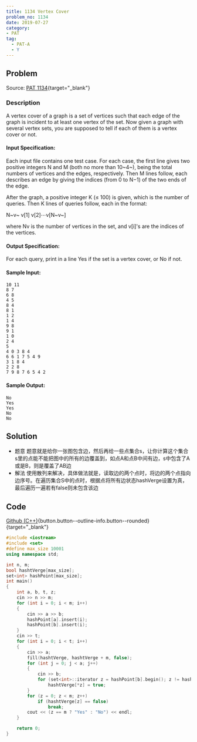 ```yaml
---
title: 1134 Vertex Cover
problem_no: 1134
date: 2019-07-27
category:
- PAT
tag:
  - PAT-A
  - Y
---
```


<!--more-->

## Problem

Source: [PAT 1134](){target="_blank"}

### Description

A vertex cover of a graph is a set of vertices such that each edge of the graph is incident to at least one vertex of
the set. Now given a graph with several vertex sets, you are supposed to tell if each of them is a vertex cover or not.

#### Input Specification:

Each input file contains one test case. For each case, the first line gives two positive integers N and M (both no more
than 10~4~), being the total numbers of vertices and the edges, respectively. Then M lines follow, each describes an
edge by giving the indices (from 0 to N−1) of the two ends of the edge.

After the graph, a positive integer K (≤ 100) is given, which is the number of queries. Then K lines of queries follow,
each in the format:

N~v~ v[1] v[2]⋯v[N~v~]

where Nv is the number of vertices in the set, and v[i]'s are the indices of the vertices.

#### Output Specification:

For each query, print in a line Yes if the set is a vertex cover, or No if not.

#### Sample Input:

```text
10 11
8 7
6 8
4 5
8 4
8 1
1 2
1 4
9 8
9 1
1 0
2 4
5
4 0 3 8 4
6 6 1 7 5 4 9
3 1 8 4
2 2 8
7 9 8 7 6 5 4 2
```

#### Sample Output:

```text
No
Yes
Yes
No
No
```

## Solution

- 题意 题意就是给你一张图包含边，然后再给一些点集合s，让你计算这个集合s里的点能不能把图中的所有的边覆盖到，如点A和点B中间有边，s中包含了A或是B，则是覆盖了AB边
- 解法 使用散列来解决，具体做法就是，读取边的两个点时，将边的两个点指向边序号。在遍历集合S中的点时，根据点将所有边状态hashVerge设置为真，最后遍历一遍若有false则未包含该边

## Code

[Github (C++)](https://github.com/Alomerry/algorithm/blob/master/pat/a/){button.button--outline-info.button--rounded}{target="_blank"}


```cpp
#include <iostream>
#include <set>
#define max_size 10001
using namespace std;

int n, m;
bool hashtVerge[max_size];
set<int> hashPoint[max_size];
int main()
{
    int a, b, t, z;
    cin >> n >> m;
    for (int i = 0; i < m; i++)
    {
        cin >> a >> b;
        hashPoint[a].insert(i);
        hashPoint[b].insert(i);
    }
    cin >> t;
    for (int i = 0; i < t; i++)
    {
        cin >> a;
        fill(hashtVerge, hashtVerge + m, false);
        for (int j = 0; j < a; j++)
        {
            cin >> b;
            for (set<int>::iterator z = hashPoint[b].begin(); z != hashPoint[b].end(); z++)
                hashtVerge[*z] = true;
        }
        for (z = 0; z < m; z++)
            if (hashtVerge[z] == false)
                break;
        cout << (z == m ? "Yes" : "No") << endl;
    }

    return 0;
}
```
